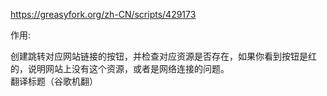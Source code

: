 https://greasyfork.org/zh-CN/scripts/429173


作用:

创建跳转对应网站链接的按钮，并检查对应资源是否存在，如果你看到按钮是红的，说明网站上没有这个资源，或者是网络连接的问题。<br>
翻译标题（谷歌机翻）

